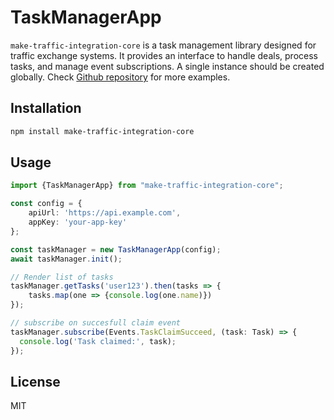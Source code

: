 # TaskManagerApp

`make-traffic-integration-core` is a task management library designed for traffic exchange systems. 
It provides an interface to handle deals, process tasks, and manage event subscriptions. A single instance should be created globally.
Check [Github repository](https://github.com/koltsov-iv/make-traffic-integration-lib) for more examples.

## Installation
```sh
npm install make-traffic-integration-core
```

## Usage
```typescript
import {TaskManagerApp} from "make-traffic-integration-core";

const config = {
    apiUrl: 'https://api.example.com',
    appKey: 'your-app-key'
};

const taskManager = new TaskManagerApp(config);
await taskManager.init();

// Render list of tasks
taskManager.getTasks('user123').then(tasks => {
    tasks.map(one => {console.log(one.name)})
});

// subscribe on succesfull claim event
taskManager.subscribe(Events.TaskClaimSucceed, (task: Task) => {
  console.log('Task claimed:', task);
});
```

## License
MIT

